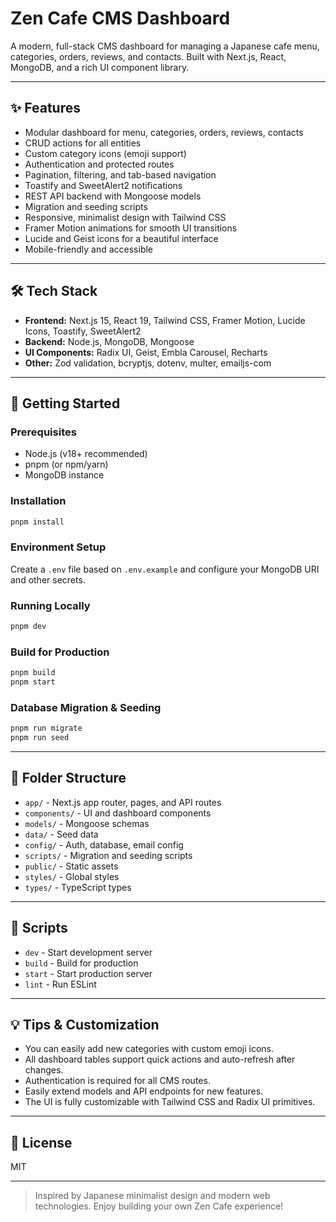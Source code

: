 # Zen Cafe CMS Dashboard

A modern, full-stack CMS dashboard for managing a Japanese cafe menu, categories, orders, reviews, and contacts. Built with Next.js, React, MongoDB, and a rich UI component library.

---

## ✨ Features

- Modular dashboard for menu, categories, orders, reviews, contacts
- CRUD actions for all entities
- Custom category icons (emoji support)
- Authentication and protected routes
- Pagination, filtering, and tab-based navigation
- Toastify and SweetAlert2 notifications
- REST API backend with Mongoose models
- Migration and seeding scripts
- Responsive, minimalist design with Tailwind CSS
- Framer Motion animations for smooth UI transitions
- Lucide and Geist icons for a beautiful interface
- Mobile-friendly and accessible

---

## 🛠️ Tech Stack

- **Frontend:** Next.js 15, React 19, Tailwind CSS, Framer Motion, Lucide Icons, Toastify, SweetAlert2
- **Backend:** Node.js, MongoDB, Mongoose
- **UI Components:** Radix UI, Geist, Embla Carousel, Recharts
- **Other:** Zod validation, bcryptjs, dotenv, multer, emailjs-com

---

## 🚀 Getting Started

### Prerequisites

- Node.js (v18+ recommended)
- pnpm (or npm/yarn)
- MongoDB instance

### Installation

```bash
pnpm install
```

### Environment Setup

Create a `.env` file based on `.env.example` and configure your MongoDB URI and other secrets.

### Running Locally

```bash
pnpm dev
```

### Build for Production

```bash
pnpm build
pnpm start
```

### Database Migration & Seeding

```bash
pnpm run migrate
pnpm run seed
```

---

## 📁 Folder Structure

- `app/` - Next.js app router, pages, and API routes
- `components/` - UI and dashboard components
- `models/` - Mongoose schemas
- `data/` - Seed data
- `config/` - Auth, database, email config
- `scripts/` - Migration and seeding scripts
- `public/` - Static assets
- `styles/` - Global styles
- `types/` - TypeScript types

---

## 📝 Scripts

- `dev` - Start development server
- `build` - Build for production
- `start` - Start production server
- `lint` - Run ESLint

---

## 💡 Tips & Customization

- You can easily add new categories with custom emoji icons.
- All dashboard tables support quick actions and auto-refresh after changes.
- Authentication is required for all CMS routes.
- Easily extend models and API endpoints for new features.
- The UI is fully customizable with Tailwind CSS and Radix UI primitives.

---

## 📜 License

MIT

---

> Inspired by Japanese minimalist design and modern web technologies. Enjoy building your own Zen Cafe experience!

